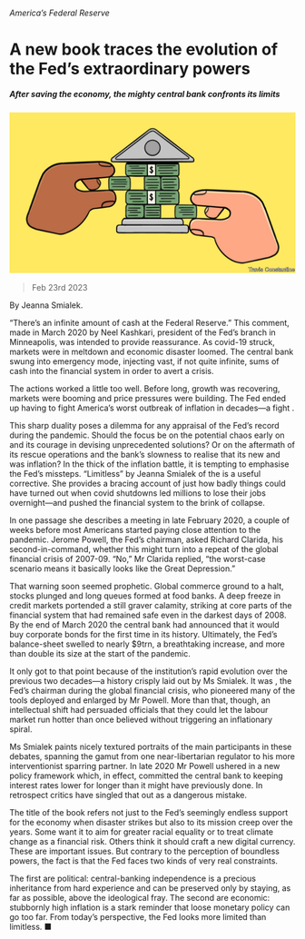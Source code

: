 ###### America’s Federal Reserve

# A new book traces the evolution of the Fed’s extraordinary powers 

##### After saving the economy, the mighty central bank confronts its limits 

![image](images/20230225_CUD001.jpg) 

> Feb 23rd 2023 

By Jeanna Smialek. 

“There’s an infinite amount of cash at the Federal Reserve.” This comment, made in March 2020 by Neel Kashkari, president of the Fed’s branch in Minneapolis, was intended to provide reassurance. As covid-19 struck, markets were in meltdown and economic disaster loomed. The central bank swung into emergency mode, injecting vast, if not quite infinite, sums of cash into the financial system in order to avert a crisis.

The actions worked a little too well. Before long, growth was recovering, markets were booming and price pressures were building. The Fed ended up having to fight America’s worst outbreak of inflation in decades—a fight .

This sharp duality poses a dilemma for any appraisal of the Fed’s record during the pandemic. Should the focus be on the potential chaos early on and its courage in devising unprecedented solutions? Or on the aftermath of its rescue operations and the bank’s slowness to realise that its new and  was inflation? In the thick of the inflation battle, it is tempting to emphasise the Fed’s missteps. “Limitless” by Jeanna Smialek of the  is a useful corrective. She provides a bracing account of just how badly things could have turned out when covid shutdowns led millions to lose their jobs overnight—and pushed the financial system to the brink of collapse.

In one passage she describes a meeting in late February 2020, a couple of weeks before most Americans started paying close attention to the pandemic. Jerome Powell, the Fed’s chairman, asked Richard Clarida, his second-in-command, whether this might turn into a repeat of the global financial crisis of 2007-09. “No,” Mr Clarida replied, “the worst-case scenario means it basically looks like the Great Depression.”

That warning soon seemed prophetic. Global commerce ground to a halt, stocks plunged and long queues formed at food banks. A deep freeze in credit markets portended a still graver calamity, striking at core parts of the financial system that had remained safe even in the darkest days of 2008. By the end of March 2020 the central bank had announced that it would buy corporate bonds for the first time in its history. Ultimately, the Fed’s balance-sheet swelled to nearly $9trn, a breathtaking increase, and more than double its size at the start of the pandemic.

It only got to that point because of the institution’s rapid evolution over the previous two decades—a history crisply laid out by Ms Smialek. It was , the Fed’s chairman during the global financial crisis, who pioneered many of the tools deployed and enlarged by Mr Powell. More than that, though, an intellectual shift had persuaded officials that they could let the labour market run hotter than once believed without triggering an inflationary spiral. 

Ms Smialek paints nicely textured portraits of the main participants in these debates, spanning the gamut from one near-libertarian regulator to his more interventionist sparring partner. In late 2020 Mr Powell ushered in a new policy framework which, in effect, committed the central bank to keeping interest rates lower for longer than it might have previously done. In retrospect critics have singled that out as a dangerous mistake.

The title of the book refers not just to the Fed’s seemingly endless support for the economy when disaster strikes but also to its mission creep over the years. Some want it to aim for greater racial equality or to treat climate change as a financial risk. Others think it should craft a new digital currency. These are important issues. But contrary to the perception of boundless powers, the fact is that the Fed faces two kinds of very real constraints. 

The first are political: central-banking independence is a precious inheritance from hard experience and can be preserved only by staying, as far as possible, above the ideological fray. The second are economic: stubbornly high inflation is a stark reminder that loose monetary policy can go too far. From today’s perspective, the Fed looks more limited than limitless. ■



